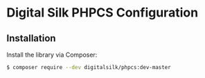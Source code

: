 # Digital Silk PHPCS Configuration

## Installation

Install the library via Composer:

```bash
$ composer require --dev digitalsilk/phpcs:dev-master
```
